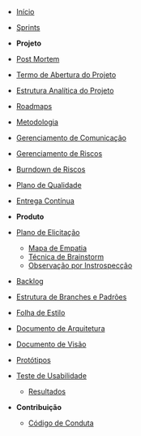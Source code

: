 ﻿* [Início](/)

* [Sprints](/sprints/)

* **Projeto**
* [Post Mortem](/documentation/post-mortem.md)
* [Termo de Abertura do Projeto](/abertura/termo_de_abertura.md)
* [Estrutura Analítica do Projeto](/abertura/eap.md)
* [Roadmaps](/roadmaps/)
* [Metodologia](/documentation/documento_de_metodologia)
* [Gerenciamento de Comunicação](/gerencimento_de_comunicacao.md)
* [Gerenciamento de Riscos](/risk-manegement.md)
* [Burndown de Riscos](/risks-burndown.md)
* [Plano de Qualidade](/documentation/quality.md)
* [Entrega Contínua](/documentation/continuous-delivery.md)

* **Produto**
* [Plano de Elicitação](/elicitation-plan.md)
    - [Mapa de Empatia](./elicitacao/empathy-map.md)
    - [Técnica de Brainstorm](./elicitacao/brainstorm.md)   
    - [Observação por Instrospecção](./elicitacao/introspection.md) 
* [Backlog](/product-backlog.md)
* [Estrutura de Branches e Padrões](/branches-starchitectureructure.md)
* [Folha de Estilo](/style-sheet.md)
* [Documento de Arquitetura](/documentation/documento_de_arquitetura.md)
* [Documento de Visão](/documentation/documento_de_visao.md)
* [Protótipos](/prototype.md)
* [Teste de Usabilidade](/usability/5-acts-interview.md)
    - [Resultados](/usability/5-acts-results.md)

* **Contribuição**
    * [Código de Conduta](/documentation/code_of_conduct.md)
